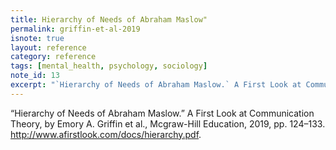 ```yaml
---
title: Hierarchy of Needs of Abraham Maslow"
permalink: griffin-et-al-2019
isnote: true
layout: reference
category: reference
tags: [mental_health, psychology, sociology]
note_id: 13
excerpt: "`Hierarchy of Needs of Abraham Maslow.` A First Look at Communication Theory, by Emory A. Griffin et al., Mcgraw-Hill Education, 2019, pp. 124–133. http://www.afirstlook.com/docs/hierarchy.pdf."
---
```


“Hierarchy of Needs of Abraham Maslow.” A First Look at Communication Theory, by Emory A. Griffin et al., Mcgraw-Hill Education, 2019, pp. 124–133. http://www.afirstlook.com/docs/hierarchy.pdf.
